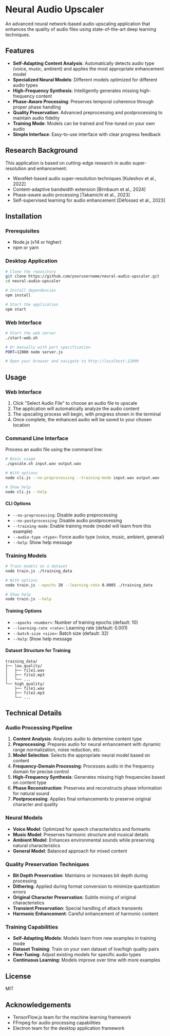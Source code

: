 # Neural Audio Upscaler

An advanced neural network-based audio upscaling application that enhances the quality of audio files using state-of-the-art deep learning techniques.

## Features

- **Self-Adapting Content Analysis**: Automatically detects audio type (voice, music, ambient) and applies the most appropriate enhancement model
- **Specialized Neural Models**: Different models optimized for different audio types
- **High-Frequency Synthesis**: Intelligently generates missing high-frequency content
- **Phase-Aware Processing**: Preserves temporal coherence through proper phase handling
- **Quality Preservation**: Advanced preprocessing and postprocessing to maintain audio fidelity
- **Training Mode**: Models can be trained and fine-tuned on your own audio
- **Simple Interface**: Easy-to-use interface with clear progress feedback

## Research Background

This application is based on cutting-edge research in audio super-resolution and enhancement:

- WaveNet-based audio super-resolution techniques [Kuleshov et al., 2022]
- Content-adaptive bandwidth extension [Birnbaum et al., 2024]
- Phase-aware audio processing [Takamichi et al., 2023]
- Self-supervised learning for audio enhancement [Défossez et al., 2023]

## Installation

### Prerequisites

- Node.js (v14 or higher)
- npm or yarn

### Desktop Application

```bash
# Clone the repository
git clone https://github.com/yourusername/neural-audio-upscaler.git
cd neural-audio-upscaler

# Install dependencies
npm install

# Start the application
npm start
```

### Web Interface

```bash
# Start the web server
./start-web.sh

# Or manually with port specification
PORT=12000 node server.js

# Open your browser and navigate to http://localhost:12000
```

## Usage

### Web Interface

1. Click "Select Audio File" to choose an audio file to upscale
2. The application will automatically analyze the audio content
3. The upscaling process will begin, with progress shown in the terminal
4. Once complete, the enhanced audio will be saved to your chosen location

### Command Line Interface

Process an audio file using the command line:

```bash
# Basic usage
./upscale.sh input.wav output.wav

# With options
node cli.js --no-preprocessing --training-mode input.wav output.wav

# Show help
node cli.js --help
```

#### CLI Options

- `--no-preprocessing`: Disable audio preprocessing
- `--no-postprocessing`: Disable audio postprocessing
- `--training-mode`: Enable training mode (model will learn from this example)
- `--audio-type <type>`: Force audio type (voice, music, ambient, general)
- `--help`: Show help message

### Training Models

```bash
# Train models on a dataset
node train.js ./training_data

# With options
node train.js --epochs 20 --learning-rate 0.0005 ./training_data

# Show help
node train.js --help
```

#### Training Options

- `--epochs <number>`: Number of training epochs (default: 10)
- `--learning-rate <rate>`: Learning rate (default: 0.001)
- `--batch-size <size>`: Batch size (default: 32)
- `--help`: Show help message

#### Dataset Structure for Training

```
training_data/
├── low_quality/
│   ├── file1.wav
│   ├── file2.mp3
│   └── ...
└── high_quality/
    ├── file1.wav
    ├── file2.mp3
    └── ...
```

## Technical Details

### Audio Processing Pipeline

1. **Content Analysis**: Analyzes audio to determine content type
2. **Preprocessing**: Prepares audio for neural enhancement with dynamic range normalization, noise reduction, etc.
3. **Model Selection**: Selects the appropriate neural model based on content
4. **Frequency-Domain Processing**: Processes audio in the frequency domain for precise control
5. **High-Frequency Synthesis**: Generates missing high frequencies based on content type
6. **Phase Reconstruction**: Preserves and reconstructs phase information for natural sound
7. **Postprocessing**: Applies final enhancements to preserve original character and quality

### Neural Models

- **Voice Model**: Optimized for speech characteristics and formants
- **Music Model**: Preserves harmonic structure and musical details
- **Ambient Model**: Enhances environmental sounds while preserving natural characteristics
- **General Model**: Balanced approach for mixed content

### Quality Preservation Techniques

- **Bit Depth Preservation**: Maintains or increases bit depth during processing
- **Dithering**: Applied during format conversion to minimize quantization errors
- **Original Character Preservation**: Subtle mixing of original characteristics
- **Transient Preservation**: Special handling of attack transients
- **Harmonic Enhancement**: Careful enhancement of harmonic content

### Training Capabilities

- **Self-Adapting Models**: Models learn from new examples in training mode
- **Dataset Training**: Train on your own dataset of low/high quality pairs
- **Fine-Tuning**: Adjust existing models for specific audio types
- **Continuous Learning**: Models improve over time with more examples

## License

MIT

## Acknowledgements

- TensorFlow.js team for the machine learning framework
- FFmpeg for audio processing capabilities
- Electron team for the desktop application framework